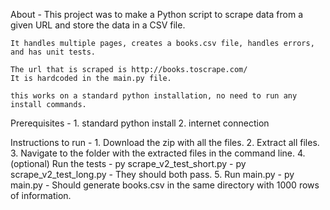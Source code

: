 About - 
	This project was to make a Python script to scrape data from a given URL and store the data in a CSV file. 

	It handles multiple pages, creates a books.csv file, handles errors, and has unit tests.

	The url that is scraped is http://books.toscrape.com/
	It is hardcoded in the main.py file.

	this works on a standard python installation, no need to run any install commands.

Prerequisites - 
	1. standard python install
	2. internet connection
	
Instructions to run - 
	1. Download the zip with all the files.
	2. Extract all files.
	3. Navigate to the folder with the extracted files in the command line.
	4. (optional) Run the tests 
		- py scrape_v2_test_short.py
		- py scrape_v2_test_long.py
		- They should both pass.
	5. Run main.py
		- py main.py
		- Should generate books.csv in the same directory with 1000 rows of information.
